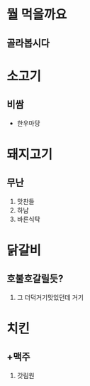 뭘 먹을까요
==============
골라봅시다
--------------
# 소고기
## 비쌈
- 한우마당

# 돼지고기
## 무난
1. 맛찬들
2. 하남
3. 바른식탁

# 닭갈비
## 호불호갈릴듯?
1. 그 더덕거기맛있던데 거기

# 치킨
## +맥주
1. 갓림원
